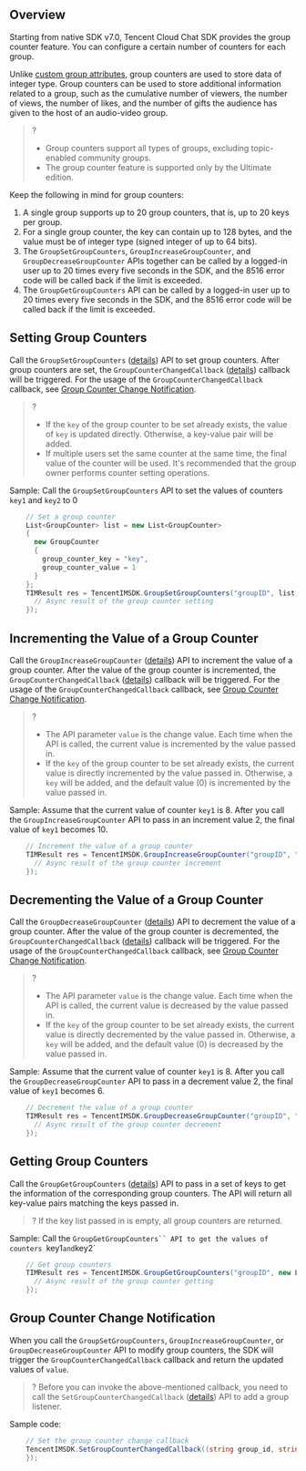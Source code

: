 
## Overview

Starting from native SDK v7.0, Tencent Cloud Chat SDK provides the group counter feature. You can configure a certain number of counters for each group.

Unlike [custom group attributes](https://intl.cloud.tencent.com/document/product/1047/48175), group counters are used to store data of integer type. Group counters can be used to store additional information related to a group, such as the cumulative number of viewers, the number of views, the number of likes, and the number of gifts the audience has given to the host of an audio-video group.

> ?
>
> - Group counters support all types of groups, excluding topic-enabled community groups.
> - The group counter feature is supported only by the Ultimate edition.

Keep the following in mind for group counters:

1. A single group supports up to 20 group counters, that is, up to 20 keys per group.
2. For a single group counter, the key can contain up to 128 bytes, and the value must be of integer type (signed integer of up to 64 bits).
3. The `GroupSetGroupCounters`, `GroupIncreaseGroupCounter`, and `GroupDecreaseGroupCounter` APIs together can be called by a logged-in user up to 20 times every five seconds in the SDK, and the 8516 error code will be called back if the limit is exceeded.
4. The `GroupGetGroupCounters` API can be called by a logged-in user up to 20 times every five seconds in the SDK, and the 8516 error code will be called back if the limit is exceeded.



[](id:set)

## Setting Group Counters

Call the `GroupSetGroupCounters` ([details](https://comm.qq.com/im/doc/unity/zh/api/GroupApi/GroupSetGroupCounters.html)) API to set group counters. After group counters are set, the `GroupCounterChangedCallback` ([details](https://comm.qq.com/im/doc/unity/zh/callback/GroupCounterChangedCallback.html)) callback will be triggered. For the usage of the `GroupCounterChangedCallback` callback, see [Group Counter Change Notification](#notify).

> ?
>
> - If the `key` of the group counter to be set already exists, the value of `key` is updated directly. Otherwise, a key-value pair will be added.
> - If multiple users set the same counter at the same time, the final value of the counter will be used. It's recommended that the group owner performs counter setting operations.



Sample: Call the `GroupSetGroupCounters` API to set the values of counters `key1` and `key2` to 0

```c#
    // Set a group counter
    List<GroupCounter> list = new List<GroupCounter>
    {
      new GroupCounter
      {
        group_counter_key = "key",
        group_counter_value = 1
      }
    };
    TIMResult res = TencentIMSDK.GroupSetGroupCounters("groupID", list, (int code, string desc, List<GroupCounter> results, string user_data)=>{
      // Async result of the group counter setting
    });
```

[](id:increase)

## Incrementing the Value of a Group Counter

Call the `GroupIncreaseGroupCounter` ([details](https://comm.qq.com/im/doc/unity/zh/api/GroupApi/GroupIncreaseGroupCounter.html)) API to increment the value of a group counter. After the value of the group counter is incremented, the `GroupCounterChangedCallback` ([details](https://comm.qq.com/im/doc/unity/zh/callback/GroupCounterChangedCallback.html)) callback will be triggered. For the usage of the `GroupCounterChangedCallback` callback, see [Group Counter Change Notification](#notify).

> ?
>
> - The API parameter `value` is the change value. Each time when the API is called, the current value is incremented by the value passed in.
> - If the `key` of the group counter to be set already exists, the current value is directly incremented by the value passed in. Otherwise, a `key` will be added, and the default value (0) is incremented by the value passed in.



Sample: Assume that the current value of counter `key1` is 8. After you call the `GroupIncreaseGroupCounter` API to pass in an increment value 2, the final value of `key1` becomes 10.

```c#
    // Increment the value of a group counter
    TIMResult res = TencentIMSDK.GroupIncreaseGroupCounter("groupID", "key1", 2, (int code, string desc, List<GroupCounter> results, string user_data)=>{
      // Async result of the group counter increment
    });
```

[](id:decrease)

## Decrementing the Value of a Group Counter

Call the `GroupDecreaseGroupCounter` ([details](https://comm.qq.com/im/doc/unity/zh/api/GroupApi/GroupDecreaseGroupCounter.html)) API to decrement the value of a group counter. After the value of the group counter is decremented, the `GroupCounterChangedCallback` ([details](https://comm.qq.com/im/doc/unity/zh/callback/GroupCounterChangedCallback.html)) callback will be triggered. For the usage of the `GroupCounterChangedCallback` callback, see [Group Counter Change Notification](#notify).

> ?
>
> - The API parameter `value` is the change value. Each time when the API is called, the current value is decreased by the value passed in.
> - If the `key` of the group counter to be set already exists, the current value is directly decremented by the value passed in. Otherwise, a `key` will be added, and the default value (0) is decreased by the value passed in.



Sample: Assume that the current value of counter `key1` is 8. After you call the `GroupDecreaseGroupCounter` API to pass in a decrement value 2, the final value of `key1` becomes 6.

```c#
    // Decrement the value of a group counter
    TIMResult res = TencentIMSDK.GroupDecreaseGroupCounter("groupID", "key1", 2, (int code, string desc, List<GroupCounter> results, string user_data)=>{
      // Async result of the group counter decrement
    });
```

[](id:get)

## Getting Group Counters

Call the `GroupGetGroupCounters` ([details](https://comm.qq.com/im/doc/unity/zh/api/GroupApi/GroupGetGroupCounters.html)) API to pass in a set of keys to get the information of the corresponding group counters. The API will return all key-value pairs matching the keys passed in.

> ? If the key list passed in is empty, all group counters are returned.

Sample: Call the `GroupGetGroupCounters`` API to get the values of counters `key1` and `key2`

```c#
    // Get group counters
    TIMResult res = TencentIMSDK.GroupGetGroupCounters("groupID", new List<string> {"key1", "key2"}, (int code, string desc, List<GroupCounter> results, string user_data)=>{
      // Async result of the group counter getting
    });
```

[](id:notify)

## Group Counter Change Notification

When you call the `GroupSetGroupCounters`, `GroupIncreaseGroupCounter`, or `GroupDecreaseGroupCounter` API to modify group counters, the SDK will trigger the `GroupCounterChangedCallback` callback and return the updated values of `value`.

> ? Before you can invoke the above-mentioned callback, you need to call the `SetGroupCounterChangedCallback` ([details](https://comm.qq.com/im/doc/unity/zh/api/SDKRegisteringCallback/SetGroupCounterChangedCallback.html)) API to add a group listener.

Sample code:

```c#
    // Set the group counter change callback
    TencentIMSDK.SetGroupCounterChangedCallback((string group_id, string group_counter_key, ulong group_counter_new_value, string user_data) => {
    });
```

[](id:feedback)
